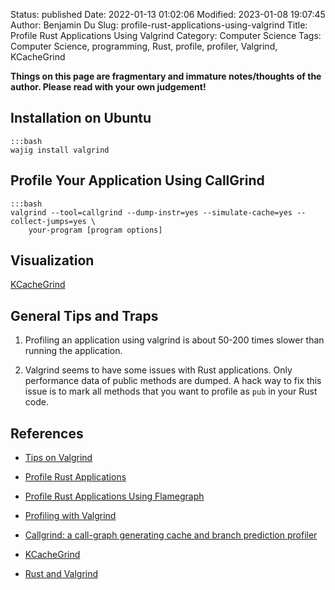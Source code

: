 Status: published
Date: 2022-01-13 01:02:06
Modified: 2023-01-08 19:07:45
Author: Benjamin Du
Slug: profile-rust-applications-using-valgrind
Title: Profile Rust Applications Using Valgrind
Category: Computer Science
Tags: Computer Science, programming, Rust, profile, profiler, Valgrind, KCacheGrind

**Things on this page are fragmentary and immature notes/thoughts of the author. Please read with your own judgement!**

## Installation on Ubuntu

    :::bash
    wajig install valgrind

## Profile Your Application Using CallGrind

    :::bash
    valgrind --tool=callgrind --dump-instr=yes --simulate-cache=yes --collect-jumps=yes \
        your-program [program options]

## Visualization

[KCacheGrind](https://github.com/KDE/kcachegrind)

## General Tips and Traps 

1. Profiling an application using valgrind is about 50-200 times slower
    than running the application.

2. Valgrind seems to have some issues with Rust applications.
    Only performance data of public methods are dumped.
    A hack way to fix this issue 
    is to mark all methods 
    that you want to profile as `pub` in your Rust code.

## References 

- [Tips on Valgrind](https://www.legendu.net/misc/blog/tips-on-valgrind)

- [Profile Rust Applications](http://www.legendu.net/misc/blog/profile-rust-applications/)

- [Profile Rust Applications Using Flamegraph](http://www.legendu.net/misc/blog/profile-rust-applications-using-flamegraph/)

- [Profiling with Valgrind](https://developer.mantidproject.org/ProfilingWithValgrind.html)

- [Callgrind: a call-graph generating cache and branch prediction profiler](https://valgrind.org/docs/manual/cl-manual.html)

- [KCacheGrind](https://github.com/KDE/kcachegrind)

- [Rust and Valgrind](https://nnethercote.github.io/2022/01/05/rust-and-valgrind.html)

